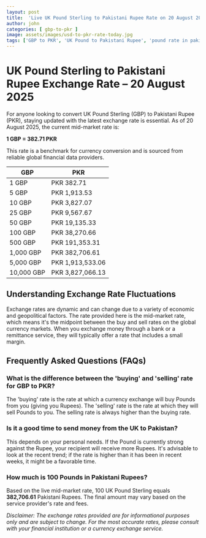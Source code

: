 ```yaml
---
layout: post
title:  'Live UK Pound Sterling to Pakistani Rupee Rate on 20 August 2025'
author: john
categories: [ gbp-to-pkr ]
image: assets/images/usd-to-pkr-rate-today.jpg
tags: ['GBP to PKR', 'UK Pound to Pakistani Rupee', 'pound rate in pakistan', 'great britain pound to pkr', 'uk to pakistan money transfer']
---
```


# UK Pound Sterling to Pakistani Rupee Exchange Rate – 20 August 2025

For anyone looking to convert UK Pound Sterling (GBP) to Pakistani Rupee (PKR), staying updated with the latest exchange rate is essential. As of 20 August 2025, the current mid-market rate is:

**1 GBP = 382.71 PKR**

This rate is a benchmark for currency conversion and is sourced from reliable global financial data providers.

| GBP | PKR |
| --- | --- |
| 1 GBP | PKR 382.71 |
| 5 GBP | PKR 1,913.53 |
| 10 GBP | PKR 3,827.07 |
| 25 GBP | PKR 9,567.67 |
| 50 GBP | PKR 19,135.33 |
| 100 GBP | PKR 38,270.66 |
| 500 GBP | PKR 191,353.31 |
| 1,000 GBP | PKR 382,706.61 |
| 5,000 GBP | PKR 1,913,533.06 |
| 10,000 GBP | PKR 3,827,066.13 |


## Understanding Exchange Rate Fluctuations

Exchange rates are dynamic and can change due to a variety of economic and geopolitical factors. The rate provided here is the mid-market rate, which means it's the midpoint between the buy and sell rates on the global currency markets. When you exchange money through a bank or a remittance service, they will typically offer a rate that includes a small margin.

## Frequently Asked Questions (FAQs)

### What is the difference between the 'buying' and 'selling' rate for GBP to PKR?

The 'buying' rate is the rate at which a currency exchange will buy Pounds from you (giving you Rupees). The 'selling' rate is the rate at which they will sell Pounds to you. The selling rate is always higher than the buying rate.

### Is it a good time to send money from the UK to Pakistan?

This depends on your personal needs. If the Pound is currently strong against the Rupee, your recipient will receive more Rupees. It's advisable to look at the recent trend; if the rate is higher than it has been in recent weeks, it might be a favorable time.

### How much is 100 Pounds in Pakistani Rupees?

Based on the live mid-market rate, 100 UK Pound Sterling equals **382,706.61** Pakistani Rupees. The final amount may vary based on the service provider's rate and fees.



*Disclaimer: The exchange rates provided are for informational purposes only and are subject to change. For the most accurate rates, please consult with your financial institution or a currency exchange service.*

